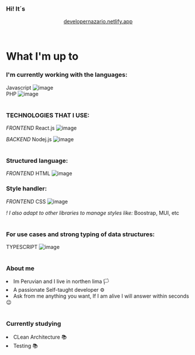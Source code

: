 ### Hi! It´s

<div align="center">
<p> <a href="https://developernazario.netlify.app"> developernazario.netlify.app </a> </p> 
  <br>
  
</div>

<h1> What I'm up to</h1> 

<h3> I'm currently working with the languages: </h3>

Javascript ![image](https://github.com/DontStopPrograming/DontStopPrograming/assets/101149872/e4475313-b085-4057-9338-114d496a0876) <br/>
PHP ![image](https://github.com/DontStopPrograming/DontStopPrograming/assets/101149872/b0e78308-7787-44e1-bf5f-77a24d3ddef7) <br/><br/>

<h3> TECHNOLOGIES THAT I USE: </h3>

<span> <i> FRONTEND </i> </span> React.js ![image](https://github.com/DontStopPrograming/DontStopPrograming/assets/101149872/fcbac273-ebd8-4509-a84e-e4f7e73830e8) <br/>

<span> <i> BACKEND </i> </span> Nodej.js ![image](https://github.com/DontStopPrograming/DontStopPrograming/assets/101149872/169a79cc-c41d-4828-8632-f40c9e60522e) <br/><br/>

<h3> Structured language: </h3> 

<span> <i> FRONTEND </i> </span>
HTML ![image](https://github.com/DontStopPrograming/DontStopPrograming/assets/101149872/09474bc7-d5ab-486b-a375-058f3fdd604a) <br/>

<h3> Style handler: </h3>

<span> <i> FRONTEND </i> </span>
CSS ![image](https://github.com/DontStopPrograming/DontStopPrograming/assets/101149872/16cd648b-7017-4f94-b3bd-4c2d49b5c56a) <br/> 

<i> ! I also adapt to other libraries to manage styles like: </i>
Boostrap, MUI, etc <br/><br/>

<h3> For use cases and strong typing of data structures: </h3>

TYPESCRIPT ![image](https://github.com/DontStopPrograming/DontStopPrograming/assets/101149872/c3fea734-75ed-4604-a9db-03bf9bcc6167) <br/><br/>

<h3>About me</h3>
<li>Im Peruvian and I live in northen lima 🏳</li>
<li>A passionate Self-taught developer ⚙</li>
<li>Ask from me anything you want, If I am alive I will answer within seconds 😉</li>

<br/>
<h3>Currently studying</h3>
<li> CLean Architecture 📚</li>
<li> Testing 📚</li>
